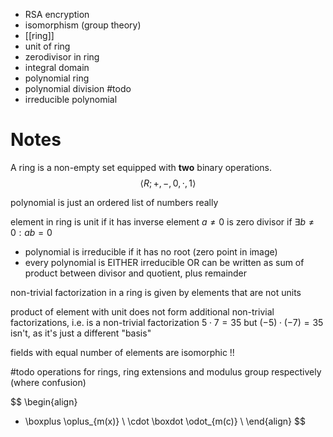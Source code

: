 
- RSA encryption
- isomorphism (group theory)
- [[ring]]
- unit of ring
- zerodivisor in ring
- integral domain
- polynomial ring
- polynomial division #todo
- irreducible polynomial


# Notes

A ring is a non-empty set equipped with **two** binary operations.
$$
\langle R; +, -, 0, \cdot,1 \rangle 
$$

polynomial is just an ordered list of numbers really

element in ring is unit if it has inverse
element $a\neq0$ is zero divisor if $\exists b\neq0:ab=0$

- polynomial is irreducible if it has no root (zero point in image)
- every polynomial is EITHER irreducible OR can be written as sum of product between divisor and quotient, plus remainder 

non-trivial factorization in a ring is given by elements that are not units

product of element with unit does not form additional non-trivial factorizations, i.e. is a non-trivial factorization $5\cdot7=35$ but $(-5) \cdot (-7) = 35$ isn't, as it's just a different "basis"

fields with equal number of elements are isomorphic !!


#todo 
operations for rings, ring extensions and modulus group respectively (where confusion)

$$
\begin{align}
+ \boxplus \oplus_{m(x)} \\
\cdot \boxdot  \odot_{m(c)} \\
\end{align}
$$


